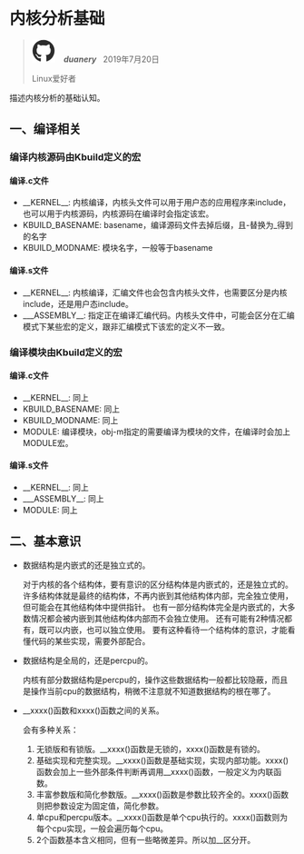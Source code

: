 # 内核分析基础

> [![40](https://github.com/duanery/picture/blob/master/github/github_black_40px.png)](https://duanery.github.io)
> &nbsp;&nbsp;
> ***duanery*** &nbsp;
> 2019年7月20日
>
> Linux爱好者

描述内核分析的基础认知。

## 一、编译相关

### 编译内核源码由Kbuild定义的宏

#### 编译.c文件
- \_\_KERNEL__: 内核编译，内核头文件可以用于用户态的应用程序来include，也可以用于内核源码，内核源码在编译时会指定该宏。
- KBUILD_BASENAME: basename，编译源码文件去掉后缀，且-替换为_得到的名字
- KBUILD_MODNAME: 模块名字，一般等于basename

#### 编译.s文件
- \_\_KERNEL\_\_: 内核编译，汇编文件也会包含内核头文件，也需要区分是内核include，还是用户态include。
- \_\__ASSEMBLY\_\_: 指定正在编译汇编代码。内核头文件中，可能会区分在汇编模式下某些宏的定义，跟非汇编模式下该宏的定义不一致。

### 编译模块由Kbuild定义的宏
#### 编译.c文件
- \_\_KERNEL\_\_: 同上
- KBUILD_BASENAME: 同上
- KBUILD_MODNAME: 同上
- MODULE: 编译模块，obj-m指定的需要编译为模块的文件，在编译时会加上MODULE宏。

#### 编译.s文件
- \_\_KERNEL\_\_:  同上
- \_\__ASSEMBLY\_\_: 同上
- MODULE: 同上

## 二、基本意识
- 数据结构是内嵌式的还是独立式的。

  对于内核的各个结构体，要有意识的区分结构体是内嵌式的，还是独立式的。许多结构体就是最终的结构体，不再内嵌到其他结构体内部，完全独立使用，但可能会在其他结构体中提供指针。 也有一部分结构体完全是内嵌式的，大多数情况都会被内嵌到其他结构体内部而不会独立使用。 还有可能有2种情况都有，既可以内嵌，也可以独立使用。  要有这种看待一个结构体的意识，才能看懂代码的某些实现，需要外部配合。

- 数据结构是全局的，还是percpu的。

  内核有部分数据结构是percpu的，操作这些数据结构一般都比较隐蔽，而且是操作当前cpu的数据结构，稍微不注意就不知道数据结构的根在哪了。
  
- \_\_xxxx()函数和xxxx()函数之间的关系。

  会有多种关系：
  1. 无锁版和有锁版。\_\_xxxx()函数是无锁的，xxxx()函数是有锁的。
  2. 基础实现和完整实现。\_\_xxxx()函数是基础实现，实现内部功能。xxxx()函数会加上一些外部条件判断再调用\_\_xxxx()函数，一般定义为内联函数。
  3. 丰富参数版和简化参数版。\_\_xxxx()函数是参数比较齐全的。xxxx()函数则把参数设定为固定值，简化参数。
  4. 单cpu和percpu版本。\_\_xxxx()函数是单个cpu执行的。xxxx()函数则为每个cpu实现，一般会遍历每个cpu。
  5. 2个函数基本含义相同，但有一些略微差异。所以加\_\_区分开。

